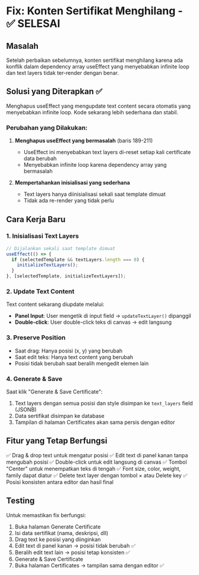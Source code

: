 # Fix: Konten Sertifikat Menghilang - ✅ SELESAI

## Masalah
Setelah perbaikan sebelumnya, konten sertifikat menghilang karena ada konflik dalam dependency array useEffect yang menyebabkan infinite loop dan text layers tidak ter-render dengan benar.

## Solusi yang Diterapkan ✅

Menghapus useEffect yang mengupdate text content secara otomatis yang menyebabkan infinite loop. Kode sekarang lebih sederhana dan stabil.

### Perubahan yang Dilakukan:

1. **Menghapus useEffect yang bermasalah** (baris 189-211)
   - UseEffect ini menyebabkan text layers di-reset setiap kali certificate data berubah
   - Menyebabkan infinite loop karena dependency array yang bermasalah

2. **Mempertahankan inisialisasi yang sederhana**
   - Text layers hanya diinisialisasi sekali saat template dimuat
   - Tidak ada re-render yang tidak perlu

## Cara Kerja Baru

### 1. Inisialisasi Text Layers
```typescript
// Dijalankan sekali saat template dimuat
useEffect(() => {
  if (selectedTemplate && textLayers.length === 0) {
    initializeTextLayers();
  }
}, [selectedTemplate, initializeTextLayers]);
```

### 2. Update Text Content
Text content sekarang diupdate melalui:
- **Panel Input**: User mengetik di input field → `updateTextLayer()` dipanggil
- **Double-click**: User double-click teks di canvas → edit langsung

### 3. Preserve Position
- Saat drag: Hanya posisi (x, y) yang berubah
- Saat edit teks: Hanya text content yang berubah
- Posisi tidak berubah saat beralih mengedit elemen lain

### 4. Generate & Save
Saat klik "Generate & Save Certificate":
1. Text layers dengan semua posisi dan style disimpan ke `text_layers` field (JSONB)
2. Data sertifikat disimpan ke database
3. Tampilan di halaman Certificates akan sama persis dengan editor

## Fitur yang Tetap Berfungsi

✅ Drag & drop text untuk mengatur posisi
✅ Edit text di panel kanan tanpa mengubah posisi
✅ Double-click untuk edit langsung di canvas
✅ Tombol "Center" untuk menempatkan teks di tengah
✅ Font size, color, weight, family dapat diatur
✅ Delete text layer dengan tombol × atau Delete key
✅ Posisi konsisten antara editor dan hasil final

## Testing

Untuk memastikan fix berfungsi:
1. Buka halaman Generate Certificate
2. Isi data sertifikat (nama, deskripsi, dll)
3. Drag text ke posisi yang diinginkan
4. Edit text di panel kanan → posisi tidak berubah ✅
5. Beralih edit text lain → posisi tetap konsisten ✅
6. Generate & Save Certificate
7. Buka halaman Certificates → tampilan sama dengan editor ✅

